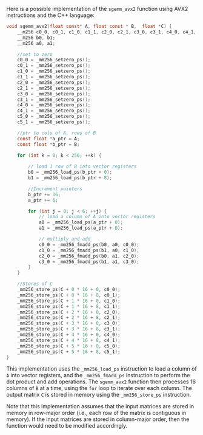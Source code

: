 
Here is a possible implementation of the `sgemm_avx2` function using AVX2 instructions and the C++ language:
```c
void sgemm_avx2(float const* A, float const * B,  float *C) {
    __m256 c0_0, c0_1, c1_0, c1_1, c2_0, c2_1, c3_0, c3_1, c4_0, c4_1, c5_0, c5_1;
    __m256 b0, b1;
    __m256 a0, a1;

    //set to zero
    c0_0 = _mm256_setzero_ps();
    c0_1 = _mm256_setzero_ps();
    c1_0 = _mm256_setzero_ps();
    c1_1 = _mm256_setzero_ps();
    c2_0 = _mm256_setzero_ps();
    c2_1 = _mm256_setzero_ps();
    c3_0 = _mm256_setzero_ps();
    c3_1 = _mm256_setzero_ps();
    c4_0 = _mm256_setzero_ps();
    c4_1 = _mm256_setzero_ps();
    c5_0 = _mm256_setzero_ps();
    c5_1 = _mm256_setzero_ps();

    //ptr to cols of A, rows of B
    const float *a_ptr = A;
    const float *b_ptr = B;

    for (int k = 0; k < 256; ++k) {
        
        // load 1 row of B into vector registers
        b0 = _mm256_load_ps(b_ptr + 0);
        b1 = _mm256_load_ps(b_ptr + 8);

        //Increment pointers
        b_ptr += 16; 
        a_ptr += 6;

        for (int j = 0; j < 6; ++j) {
            // load a column of A into vector registers
            a0 = _mm256_load_ps(a_ptr + 0);
            a1 = _mm256_load_ps(a_ptr + 8);

            // multiply and add
            c0_0 = _mm256_fmadd_ps(b0, a0, c0_0);
            c1_0 = _mm256_fmadd_ps(b1, a0, c1_0);
            c2_0 = _mm256_fmadd_ps(b0, a1, c2_0);
            c3_0 = _mm256_fmadd_ps(b1, a1, c3_0);
        }
    }

    //Stores of C
    _mm256_store_ps(C + 0 * 16 + 0, c0_0);
    _mm256_store_ps(C + 0 * 16 + 8, c0_1);
    _mm256_store_ps(C + 1 * 16 + 0, c1_0);
    _mm256_store_ps(C + 1 * 16 + 8, c1_1);
    _mm256_store_ps(C + 2 * 16 + 0, c2_0);
    _mm256_store_ps(C + 2 * 16 + 8, c2_1);
    _mm256_store_ps(C + 3 * 16 + 0, c3_0);
    _mm256_store_ps(C + 3 * 16 + 8, c3_1);
    _mm256_store_ps(C + 4 * 16 + 0, c4_0);
    _mm256_store_ps(C + 4 * 16 + 8, c4_1);
    _mm256_store_ps(C + 5 * 16 + 0, c5_0);
    _mm256_store_ps(C + 5 * 16 + 8, c5_1);
}
```
This implementation uses the `_mm256_load_ps` instruction to load a column of `A` into vector registers, and the `_mm256_fmadd_ps` instruction to perform the dot product and add operations. The `sgemm_avx2` function then processes 16 columns of `B` at a time, using the `for` loop to iterate over each column. The output matrix `C` is stored in memory using the `_mm256_store_ps` instruction.

Note that this implementation assumes that the input matrices are stored in memory in row-major order (i.e., each row of the matrix is contiguous in memory). If the input matrices are stored in column-major order, then the function would need to be modified accordingly.

